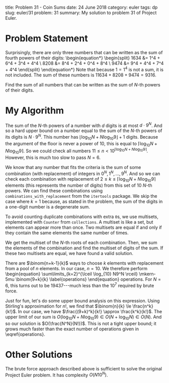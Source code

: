title: Problem 31 - Coin Sums
date: 24 June 2018
category: euler
tags: dp
slug: euler/31
problem: 31
summary: My solution to problem 31 of Project Euler.

# Problem Statement

Surprisingly, there are only three numbers that can be written as the sum of fourth powers of their digits:
\begin{equation*}
	\begin{split}
		1634 &= 1^4 + 6^4 + 3^4 + 4^4 \\
		8208 &= 8^4 + 2^4 + 0^4 + 8^4 \\
		9474 &= 9^4 + 4^4 + 7^4 + 4^4
	\end{split}
\end{equation*}
Note that because $1 = 1^4$ is not a sum, it is not included.
The sum of these numbers is $11634 + 8208 + 9474 = 9316$.

Find the sum of all numbers that can be written as the sum of $N$-th powers of their digits.

# My Algorithm

The sum of the $N$-th powers of a number with $d$ digits is at most $d\cdot9^N$.
And so a hard upper bound on a number equal to the sum of the $N$-th powers of its digits is $N\cdot9^N$.
This number has $\lfloor \log_{10} N + N\log_{10} 9 \rfloor + 1$ digits.
Because the argument of the floor is never a power of 10, this is equal to $\lceil \log_{10} N + N \log_{10} 9 \rceil$.
So we could check all numbers $11 \le n < 10^{\lceil \log_{10} N + N \log_{10} 9 \rceil}$.
However, this is much too slow to pass $N = 6$.

We know that any number that fits the criteria is the sum of some combination (with replacement) of integers in $0^N,1^N,\ldots,9^N$.
And so we can check each combination with replacement of $2 \le k \le \lceil \log_{10} N + N \log_{10} 9 \rceil$ elements (this represents the number of digits) from this set of 10 $N$-th powers.
We can find these combinations using `combinations_with_replacement` from the `itertools` package.
We skip the case where $k = 1$ because, as stated in the problem, the sum of the digits in a one-digit number is a degenerate sum.

To avoid counting duplicate combinations with extra `0`s, we use multisets, implemented with `Counter` from `collections`.
A multiset is like a set, but elements can appear more than once.
Two multisets are equal if and only if they contain the same elements the same number of times.

We get the multiset of the $N$-th roots of each combination.
Then, we sum the elements of the combination and find the multiset of digits of the sum.
If these two multisets are equal, we have found a valid solution.

There are $\binom{n+k-1}{k}$ ways to choose $k$ elements with replacement from a pool of $n$ elements.
In our case, $n = 10$.
We therefore perform
\begin{equation}
	\sum\limits_{k=2}^{\lceil \log_{10} N9^N \rceil} \mkern-5mu \binom{9+k}{k}
	\label{operations}
\end{equation}
operations.
For $N = 6$, this turns out to be 19437---much less than the $10^7$ required by brute force.

Just for fun, let's do some upper bound analysis on this expression.
Using Stirling's approximation for $n!$, we find that $\binom{n}{k} \le \frac{n^k}{k!}$.
In our case, we have $\frac{(9+k)^k}{k!} \approx \frac{k^k}{k!}$.
The upper limit of our sum is $O(\log_{10} N + N\log_{10} 9) \in O(N + \log_{10} N) \in O(N)$.
And so our solution is $O(\frac{N^N}{N!})$.
This is not a tight upper bound; it grows much faster than the exact number of operations given in \eqref{operations}.

# Other Solutions

The brute force approach described above is sufficient to solve the original Project Euler problem.
It has complexity $O(N10^{N})$.